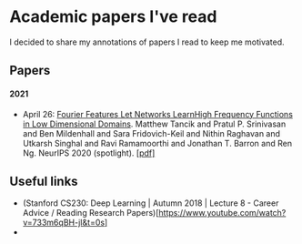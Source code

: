 # Academic papers I've read

I decided to share my annotations of papers I read to keep me motivated.

## Papers
#### 2021
* April 26: [Fourier Features Let Networks LearnHigh Frequency Functions in Low Dimensional Domains](https://github.com/lucasgabrielce/papers/tree/main/Fourier_Features_Let_Networks_Learn_High_Frequency_Functions_in_Low_Dimensional%20_Domains). Matthew Tancik and Pratul P. Srinivasan and Ben Mildenhall and Sara Fridovich-Keil and Nithin Raghavan and Utkarsh Singhal and Ravi Ramamoorthi and Jonathan T. Barron and Ren Ng. NeurIPS 2020 (spotlight). [[pdf]](https://arxiv.org/pdf/2006.10739.pdf)

## Useful links
* (Stanford CS230: Deep Learning | Autumn 2018 | Lecture 8 - Career Advice / Reading Research Papers)[https://www.youtube.com/watch?v=733m6qBH-jI&t=0s]
* 
